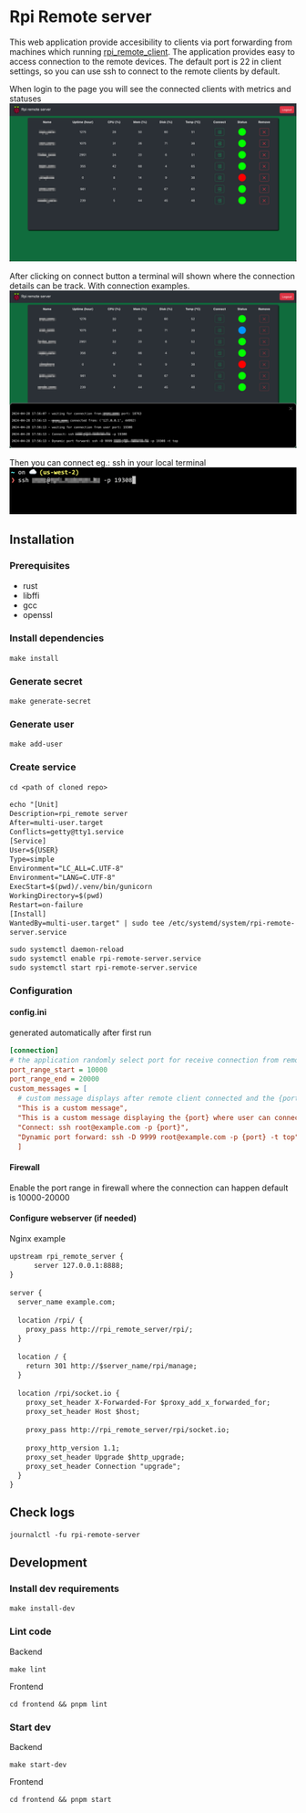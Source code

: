 # Rpi Remote server

This web application provide accesibility to clients via port forwarding from machines which running [rpi_remote_client](https://github.com/radaron/rpi_remote_client). The application provides easy to access connection to the remote devices.
The default port is 22 in client settings, so you can use ssh to connect to the remote clients by default.

When login to the page you will see the connected clients with metrics and statuses
![](doc/images/manage.png)

After clicking on connect button a terminal will shown where the connection details can be track. With connection examples.
![](doc/images/forward.png)

Then you can connect eg.: ssh in your local terminal
![](doc/images/terminal.png)


## Installation

### Prerequisites
* rust
* libffi
* gcc
* openssl

### Install dependencies
```
make install
```

### Generate secret
```
make generate-secret
```

### Generate user
```
make add-user
```

### Create service
```
cd <path of cloned repo>
```
```
echo "[Unit]
Description=rpi_remote server
After=multi-user.target
Conflicts=getty@tty1.service
[Service]
User=${USER}
Type=simple
Environment="LC_ALL=C.UTF-8"
Environment="LANG=C.UTF-8"
ExecStart=$(pwd)/.venv/bin/gunicorn
WorkingDirectory=$(pwd)
Restart=on-failure
[Install]
WantedBy=multi-user.target" | sudo tee /etc/systemd/system/rpi-remote-server.service
```
```
sudo systemctl daemon-reload
sudo systemctl enable rpi-remote-server.service
sudo systemctl start rpi-remote-server.service
```

### Configuration

#### config.ini
generated automatically after first run
``` ini
[connection]
# the application randomly select port for receive connection from remote and for user within this range
port_range_start = 10000
port_range_end = 20000
custom_messages = [
  # custom message displays after remote client connected and the {port} replaced with the listening port
  "This is a custom message",
  "This is a custom message displaying the {port} where user can connect",
  "Connect: ssh root@example.com -p {port}",
  "Dynamic port forward: ssh -D 9999 root@example.com -p {port} -t top"
  ]
```

#### Firewall
Enable the port range in firewall where the connection can happen default is 10000-20000

#### Configure webserver (if needed)
Nginx example
``` nginx
upstream rpi_remote_server {
      server 127.0.0.1:8888;
}

server {
  server_name example.com;

  location /rpi/ {
    proxy_pass http://rpi_remote_server/rpi/;
  }

  location / {
    return 301 http://$server_name/rpi/manage;
  }

  location /rpi/socket.io {
    proxy_set_header X-Forwarded-For $proxy_add_x_forwarded_for;
    proxy_set_header Host $host;

    proxy_pass http://rpi_remote_server/rpi/socket.io;

    proxy_http_version 1.1;
    proxy_set_header Upgrade $http_upgrade;
    proxy_set_header Connection "upgrade";
  }
}
```

## Check logs
```
journalctl -fu rpi-remote-server
```

## Development

### Install dev requirements

```
make install-dev
```

### Lint code
Backend
```
make lint
```
Frontend
```
cd frontend && pnpm lint
```

### Start dev
Backend
```
make start-dev
```
Frontend
```
cd frontend && pnpm start
```

